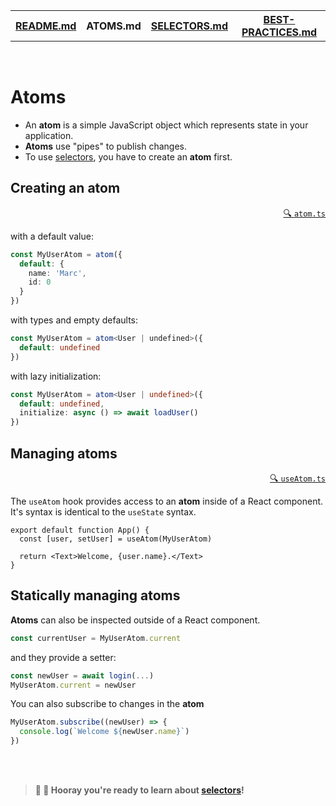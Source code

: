 <table>
<tr>
<th><a href="./README.md">README.md</a></th>
<th>ATOMS.md</th>
<th><a href="./SELECTORS.md">SELECTORS.md</a></th>
<th><a href="./BEST-PRACTICES.md">BEST-PRACTICES.md</a></th>
</tr>
</table>

<br />

# Atoms

* An **atom** is a simple JavaScript object which represents state in your application.
* **Atoms** use "pipes" to publish changes.
* To use [selectors](SELECTORS.md), you have to create an **atom** first.

## Creating an atom

<p align="right"><a href="https://github.com/mrousavy/pipestate/blob/main/src/atom.ts">🔍 <code>atom.ts</code></a></p>

with a default value:

```ts
const MyUserAtom = atom({
  default: {
    name: 'Marc',
    id: 0
  }
})
```

with types and empty defaults:

```ts
const MyUserAtom = atom<User | undefined>({
  default: undefined
})
```

with lazy initialization:

```ts
const MyUserAtom = atom<User | undefined>({
  default: undefined,
  initialize: async () => await loadUser()
})
```

## Managing atoms

<p align="right"><a href="https://github.com/mrousavy/pipestate/blob/main/src/useAtom.ts">🔍 <code>useAtom.ts</code></a></p>

The `useAtom` hook provides access to an **atom** inside of a React component. It's syntax is identical to the `useState` syntax.

```tsx
export default function App() {
  const [user, setUser] = useAtom(MyUserAtom)

  return <Text>Welcome, {user.name}.</Text>
}
```

## Statically managing atoms

**Atoms** can also be inspected outside of a React component.

```ts
const currentUser = MyUserAtom.current
```

and they provide a setter:

```ts
const newUser = await login(...)
MyUserAtom.current = newUser
```

You can also subscribe to changes in the **atom**

```ts
MyUserAtom.subscribe((newUser) => {
  console.log(`Welcome ${newUser.name}`)
})
```

<br />
<br />

> **🎉 🥳 Hooray you're ready to learn about [selectors](SELECTORS.md)!**
